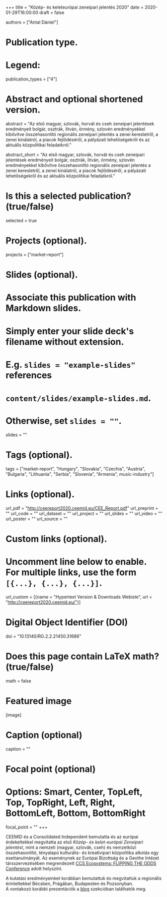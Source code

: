 +++
title = "Közép- és keleteurópai zeneipari jelentés 2020"
date = 2020-01-29T16:00:00
draft = false

authors = ["Antal Dániel"]

# Publication type.
# Legend:

publication_types = ["4"]

# Abstract and optional shortened version.
abstract = "Az első magyar, szlovák, horvát és cseh zeneipari jelentések eredményeit bolgár, osztrák, litván, örmény, szlovén eredményekkel kibővítve összehasonlító regionális zeneipari jelentés a zenei keresletről, a zenei kínálatról, a piacok fejlődéséről, a pályázati lehetőségekről és az aktuális közpolitikai feladatkról."

abstract_short = "Az első magyar, szlovák, horvát és cseh zeneipari jelentések eredményeit bolgár, osztrák, litván, örmény, szlovén eredményekkel kibővítve összehasonlító regionális zeneipari jelentés a zenei keresletről, a zenei kínálatról, a piacok fejlődéséről, a pályázati lehetőségekről és az aktuális közpolitikai feladatkról."

# Is this a selected publication? (true/false)
selected = true

# Projects (optional).
projects = ["market-report"]

# Slides (optional).
#   Associate this publication with Markdown slides.
#   Simply enter your slide deck's filename without extension.
#   E.g. `slides = "example-slides"` references 
#   `content/slides/example-slides.md`.
#   Otherwise, set `slides = ""`.
slides = ""

# Tags (optional).
tags = ["market-report", "Hungary", "Slovakia", "Czechia", "Austria", "Bulgaria", "Lithuania", "Serbia", "Slovenia", "Armenia", music-industry"]

# Links (optional).
url_pdf = "http://ceereport2020.ceemid.eu/CEE_Report.pdf"
url_preprint = ""
url_code = ""
url_dataset = ""
url_project = ""
url_slides = ""
url_video = ""
url_poster = ""
url_source = ""

# Custom links (optional).
#   Uncomment line below to enable. For multiple links, use the form `[{...}, {...}, {...}]`.
url_custom = [{name = "Hypertext Version & Downloads Webiste", url = "http://ceereport2020.ceemid.eu/"}]

# Digital Object Identifier (DOI)
doi = "10.13140/RG.2.2.21450.31686"

# Does this page contain LaTeX math? (true/false)
math = false

# Featured image
[image]
  # Caption (optional)
  caption = ""

  # Focal point (optional)
  # Options: Smart, Center, TopLeft, Top, TopRight, Left, Right, BottomLeft, Bottom, BottomRight
  focal_point = ""
+++

CEEMID és a  Consolidated Independent bemutatta és az európai érdekeltekkel megvitatta az első _Közép- és kelet-európai Zeneipari jelentést_, mint a nemzeti (magyar, szlovák, cseh) és nemzetközi összehasonlító, tényalapú kulturális- és kreatívipari közpolitika alkotás egy esettanulmányát. Az eseménynek az Európai Bizottság és a Geothe Intézet társszervezésében megrendezett [CCS Ecosystems: FLIPPING THE ODDS Conference](http://creativeflip.creativehubs.net/2019/12/03/flipping-the-odds/) adott helyszínt.

A kutatási eredményeinket korábban bemutattuk és megvitattuk a regionális érintettekkel Bécsben, Prágában, Budapesten és Pozsonyban.  
A vontakozó korábbi prezentációk a [blog](#posts) szekcióban találhatók meg. 

